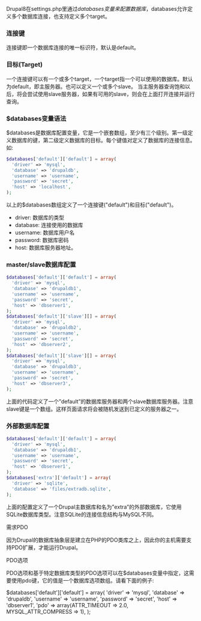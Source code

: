 Drupal8在settings.php里通过$databases变量来配置数据库，$databases允许定义多个数据库连接，也支持定义多个target。
 
### 连接键
连接键即一个数据库连接的唯一标识符，默认是default。
 
### 目标(Target)

一个连接键可以有一个或多个target，一个target指一个可以使用的数据库。默认为default，即主服务器。也可以定义一个或多个slave。
当主服务器查询饱和以后，将会尝试使用slave服务器，如果有可用的slave，则会在上面打开连接并运行查询。

### $databases变量语法

$databases是数据库配置变量，它是一个嵌套数组，至少有三个级别。第一级定义数据库的键，第二级定义数据库的目标。每个键值对定义了数据库的连接信息。如:
```php
$databases['default']['default'] = array(
  'driver' => 'mysql',
  'database' => 'drupaldb',
  'username' => 'username',
  'password' => 'secret',
  'host' => 'localhost',
);
```

以上的$databases数组定义了一个连接键("default")和目标("default")。
* driver: 数据库的类型
* database: 连接使用的数据库
* username: 数据库用户名
* password: 数据库密码
* host: 数据库服务器地址。

### master/slave数据库配置

```php
$databases['default']['default'] = array(
  'driver' => 'mysql',
  'database' => 'drupaldb1',
  'username' => 'username',
  'password' => 'secret',
  'host' => 'dbserver1',
);
$databases['default']['slave'][] = array(
  'driver' => 'mysql',
  'database' => 'drupaldb2',
  'username' => 'username',
  'password' => 'secret',
  'host' => 'dbserver2',
);
$databases['default']['slave'][] = array(
  'driver' => 'mysql',
  'database' => 'drupaldb3',
  'username' => 'username',
  'password' => 'secret',
  'host' => 'dbserver3',
);
```

上面的代码定义了一个”default”的数据库服务器和两个slave数据库服务器。注意slave键是一个数组。这样页面请求将会被随机发送到已定义的服务器之一。

### 外部数据库配置
```php
$databases['default']['default'] = array(
  'driver' => 'mysql',
  'database' => 'drupaldb1',
  'username' => 'username',
  'password' => 'secret',
  'host' => 'dbserver1',
);
$databases['extra']['default'] = array(
  'driver' => 'sqlite',
  'database' => 'files/extradb.sqlite',
);
```

上面的配置定义了一个Drupal主数据库和名为”extra”的外部数据库，它使用SQLite数据库类型。注意SQLite的连接信息结构与MySQL不同。

 
需求PDO

因为Drupal的数据库抽象层是建立在PHP的PDO类库之上，因此你的主机需要支持PDO扩展，才能运行Drupal。

 
PDO选项

PDO选项和基于特定数据库类型的PDO选项可以在$databases变量中指定，这需要使用pdo键，它的值是一个数据库选项数组。请看下面的例子:

$databases['default']['default'] = array(
  'driver' => 'mysql',
  'database' => 'drupaldb',
  'username' => 'username',
  'password' => 'secret',
  'host' => 'dbserver1',
  'pdo' => array(ATTR_TIMEOUT => 2.0, MYSQL_ATTR_COMPRESS => 1),
);